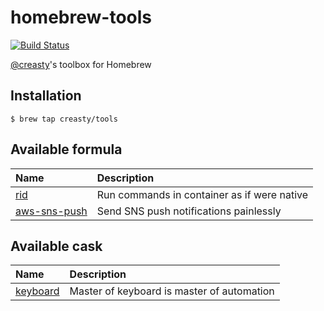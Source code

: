 homebrew-tools
==============

[![Build Status](https://travis-ci.org/creasty/homebrew-tools.svg?branch=master)](https://travis-ci.org/creasty/homebrew-tools)

[@creasty](https://github.com/creasty)'s toolbox for Homebrew


Installation
------------

```hcl
$ brew tap creasty/tools
```


Available formula
-----------------

| Name | Description |
|:---|:---|
| [rid](https://github.com/creasty/rid) | Run commands in container as if were native |
| [aws-sns-push](https://github.com/creasty/aws-sns-push) | Send SNS push notifications painlessly |


Available cask
-----------------

| Name | Description |
|:---|:---|
| [keyboard](https://github.com/creasty/Keyboard) | Master of keyboard is master of automation |

